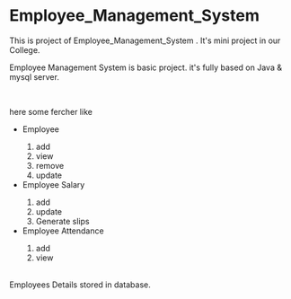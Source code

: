 # Employee_Management_System
This is project of  Employee_Management_System . It's mini project in our College.

<p>
  Employee Management System is basic project. it's fully based on Java & mysql server.
</p>
<br>
<p>
  here some fercher like  </br>
<ul>
  <li>Employee </br></li>
<ol>
  <li> add </li>
  <li> view </li>
  <li> remove </li>
  <li> update </li>
</ol>
<li>Employee Salary </br></li>
  <ol>
  <li> add </li>
  <li> update </li>
  <li> Generate slips </li>
  </ol>
<li>Employee Attendance </br></li>
  <ol>
  <li> add </li>
  <li> view </li>
  </ol>
</ul>


</br>  Employees Details stored in database.
</p>